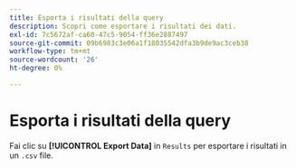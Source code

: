 ```yaml
---
title: Esporta i risultati della query
description: Scopri come esportare i risultati dei dati.
exl-id: 7c5672af-ca60-47c5-9054-ff36e2887497
source-git-commit: 09b6983c3e06a1f18035542dfa3b9de9ac3ceb38
workflow-type: tm+mt
source-wordcount: '26'
ht-degree: 0%

---
```


# Esporta i risultati della query

Fai clic su **[!UICONTROL Export Data]** in `Results` per esportare i risultati in un `.csv` file.

